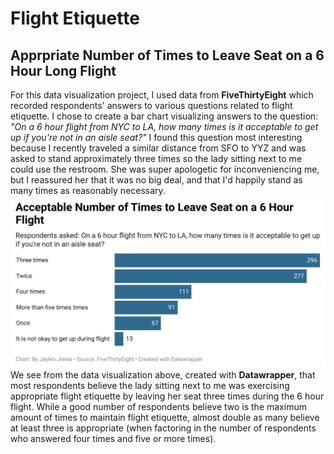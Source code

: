 # Flight Etiquette
## Apprpriate Number of Times to Leave Seat on a 6 Hour Long Flight
For this data visualization project, I used data from **FiveThirtyEight** which recorded respondents' answers to various questions related to flight etiquette. I chose to create a bar chart visualizing answers to the question: _"On a 6 hour flight from NYC to LA, how many times is it acceptable to get up if you're not in an aisle seat?"_ I found this question most interesting because I recently traveled a similar distance from SFO to YYZ and was asked to stand approximately three times so the lady sitting next to me could use the restroom. She was super apologetic for inconveniencing me, but I reassured her that it was no big deal, and that I'd happily stand as many times as reasonably necessary. 
![alt text](WpmO5-acceptable-number-of-times-to-leave-seat-on-a-6-hour-flight.png)
We see from the data visualization above, created with **Datawrapper**, that most respondents believe the lady sitting next to me was exercising appropriate flight etiquette by leaving her seat three times during the 6 hour flight. While a good number of respondents believe two is the maximum amount of times to maintain flight etiquette, almost double as many believe at least three is appropriate (when factoring in the number of respondents who answered four times and five or more times). 
